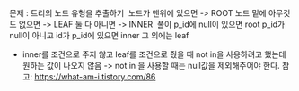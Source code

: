 문제 : 트리의 노드 유형을 추출하기
​
노드가 맨위에 있으면 -> ROOT
노드 밑에 아무것도 없으면 -> LEAF
둘 다 아니면 -> INNER
​
풀이
p_id에 null이 있으면 root
p_id가 null이 아니고 id가 p_id에 있으면 inner
그 외에는 leaf
​
* inner를 조건으로 주지 않고 leaf를 조건으로 줬을 때 not in을 사용하려고 했는데 원하는 값이 나오지 않음 -> not in 을 사용할 때는 null값을 제외해주어야 한다. 참고: https://what-am-i.tistory.com/86
